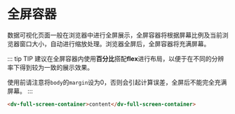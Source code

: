 # 全屏容器

数据可视化页面一般在浏览器中进行全屏展示，全屏容器将根据屏幕比例及当前浏览器窗口大小，自动进行缩放处理。浏览器全屏后，全屏容器将充满屏幕。

::: tip TIP
建议在全屏容器内使用**百分比**搭配**flex**进行布局，以便于在不同的分辨率下得到较为一致的展示效果。

使用前请注意将`body`的`margin`设为0，否则会引起计算误差，全屏后不能完全充满屏幕。
:::

```html
<dv-full-screen-container>content</dv-full-screen-container>
```

<click-to-copy :info="fullScreenContainerTag" />

<script>

export default {
  data () {
    return {
      fullScreenContainerTag: `<dv-full-screen-container>content</dv-full-screen-container>`
    }
  }
}
</script>